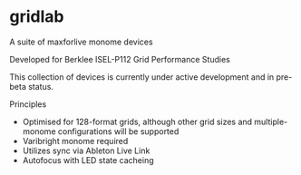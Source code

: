 # gridlab
A suite of maxforlive monome devices

Developed for Berklee ISEL-P112 Grid Performance Studies 

This collection of devices is currently under active development and in pre-beta status. 

Principles
* Optimised for 128-format grids, although other grid sizes and multiple-monome configurations will be supported
* Varibright monome required
* Utilizes sync via Ableton Live Link
* Autofocus with LED state cacheing 
